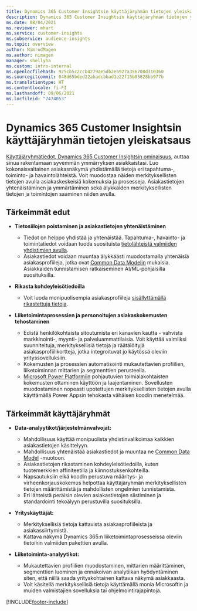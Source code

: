 ```yaml
---
title: Dynamics 365 Customer Insightsin käyttäjäryhmän tietojen yleiskatsaus
description: Dynamics 365 Customer Insightsin käyttäjäryhmän tietojen yleiskatsaus.
ms.date: 08/04/2021
ms.reviewer: mhart
ms.service: customer-insights
ms.subservice: audience-insights
ms.topic: overview
author: NimrodMagen
ms.author: nimagen
manager: shellyha
ms.custom: intro-internal
ms.openlocfilehash: 925cb5c2ccb4279ae5db2eb927a356708d310360
ms.sourcegitcommit: 048d65bded22abadcbbad1e22f15b05828bb977b
ms.translationtype: HT
ms.contentlocale: fi-FI
ms.lasthandoff: 09/06/2021
ms.locfileid: "7474053"
---
```

# <a name="audience-insights-for-dynamics-365-customer-insights-overview"></a>Dynamics 365 Customer Insightsin käyttäjäryhmän tietojen yleiskatsaus

[Käyttäjäryhmätiedot, Dynamics 365 Customer Insightsin ominaisuus](https://dynamics.microsoft.com/ai/customer-insights/audience-insights-capability/), auttaa sinua rakentamaan syvemmän ymmärryksen asiakkaistasi. Luo kokonaisvaltainen asiakasnäkymä yhdistämällä tietoja eri tapahtuma-, toiminto- ja havaintolähteistä. Voit muodostaa näiden merkityksellisten tietojen avulla asiakaskeskeisiä kokemuksia ja prosesseja. Asiakastietojen yhtenäistäminen ja ymmärtäminen sekä älykkäiden merkityksellisten tietojen ja toimintojen saaminen niiden avulla.

## <a name="main-benefits"></a>Tärkeimmät edut 

- **Tietosiilojen poistaminen ja asiakastietojen yhtenäistäminen**

  - Tiedot on helppo yhdistää ja yhtenäistää. Tapahtuma-, havainto- ja toimintatiedot voidaan tuoda suosituista [tietolähteistä valmiiden yhdistimien avulla](data-sources.md).
  - Asiakastiedot voidaan muuntaa älykkäästi muodostamalla yhtenäisiä asiakasprofiileja, jotka ovat [Common Data Modelin](/common-data-model/) mukaisia. Asiakkaiden tunnistamisen ratkaiseminen AI/ML-pohjaisilla suosituksilla.

- **Rikasta kohdeyleisötiedoilla**

  - Voit luoda monipuolisempia asiakasprofiileja [sisällyttämällä rikastettuja tietoja](enrichment-hub.md).  

- **Liiketoimintaprosessien ja personoitujen asiakaskokemusten tehostaminen**

  - Edistä henkilökohtaista sitoutumista eri kanavien kautta - vahvista markkinointi-, myynti- ja palveluammattilaisia. Voit käyttää valmiiksi suunniteltuja, merkityksellisiä tietoja ja räätälöityjä asiakasprofiilikortteja, jotka integroituvat jo käytössä oleviin yrityssovelluksiin.
  - Kokemusten ja prosessien automatisointi mukautettavien profiilien, liiketoiminnan mittarien ja segmenttien perusteella.
  - [Microsoft Power Platformiin](https://powerplatform.microsoft.com/) pohjautuvien toimialakohtaisten kokemusten ottaminen käyttöön ja laajentaminen. Sovellusten muodostaminen nopeasti upotettujen merkityksellisten tietojen avulla käyttämällä Power Appsin tehokasta vähäisen koodin menetelmää.  

## <a name="key-audiences"></a>Tärkeimmät käyttäjäryhmät

- **Data-analyytikot/järjestelmänvalvojat:**

  - Mahdollisuus käyttää monipuolista yhdistinvalikoimaa kaikkien asiakastietojen käsittelyyn.
  - Mahdollisuus yhtenäistää asiakastiedot ja muuntaa ne [Common Data Model](/common-data-model/) -muotoon.
  - Asiakastietojen rikastaminen kohdeyleisötiedoilla, kuten tuotemerkkien affiniteetilla ja kiinnostuksenkohteilla.
  - Napsautuksiin eikä koodin perustuva määritys- ja virheenkorjauskokemus helpottaa käyttäjäryhmän merkityksellisten tietojen määrittämistä ja mahdollisten ongelmien tunnistamista.
  - Eri lähteistä peräisin olevien asiakastietojen siistiminen ja standardointi tekoälyyn perustuvilla suosituksilla.  

- **Yrityskäyttäjät:**

  - Merkityksellisiä tietoja kattavista asiakasprofiileista ja asiakassiirtymistä.
  - Kattava näkymä Dynamics 365:n liiketoimintaprosesseissa oleviin tietoihin valmiiden pakettien avulla.

- **Liiketoiminta-analyytikot:**

  - Mukautettavien profiilien muodostaminen, mittarien määrittäminen, segmenttien luominen ja ennakoivan analytiikan hyödyntäminen siten, että niillä saada yrityskohtainen kattava näkymä asiakkaasta.  
  - Voit käsitellä merkityksellisiä tietoja käyttämällä monia Microsoftin ja muiden valmistajien sovelluksia tai ohjelmointirajapintoja.

[!INCLUDE[footer-include](../includes/footer-banner.md)]